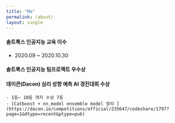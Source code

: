 ```yaml
---
title: "Me"
permalink: /about/
layout: single
---
```


#### 솔트룩스 인공지능 교육 이수 
  - 2020.09 ~ 2020.10.30
  
#### 솔트룩스 인공지능 팀프로젝트 우수상

#### 데이콘(Dacon) 심리 성향 예측 AI 경진대회 수상 
    - 1등~ 10등 까지 수상 7등
    - [Catboost + nn_model ensemble model 정리 ](https://dacon.io/competitions/official/235647/codeshare/1797?page=1&dtype=recent&ptype=pub)